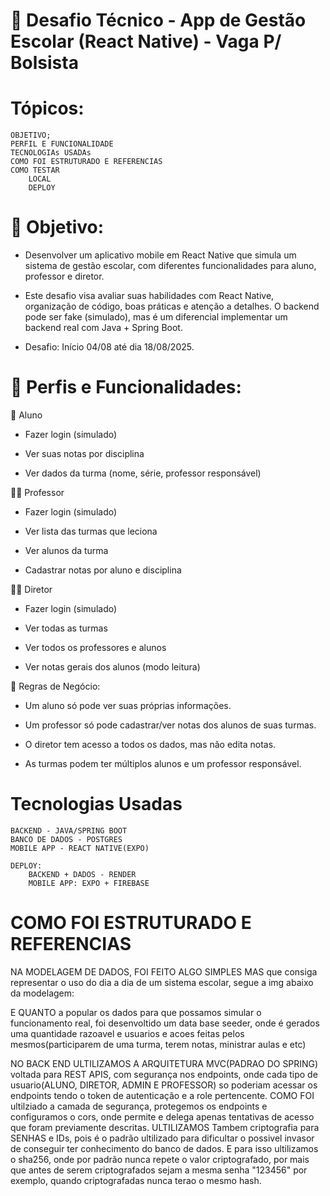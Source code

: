 # 📱 Desafio Técnico - App de Gestão Escolar (React Native) - Vaga P/ Bolsista

# Tópicos:
    OBJETIVO;
    PERFIL E FUNCIONALIDADE
    TECNOLOGIAs USADAs
    COMO FOI ESTRUTURADO E REFERENCIAS
    COMO TESTAR
        LOCAL
        DEPLOY

# 🎯 Objetivo:
- Desenvolver um aplicativo mobile em React Native que simula um sistema de gestão escolar, com diferentes funcionalidades para aluno, professor e diretor.

- Este desafio visa avaliar suas habilidades com React Native, organização de código, boas práticas e atenção a detalhes. O backend pode ser fake (simulado), mas é um diferencial implementar um backend real com Java + Spring Boot.

- Desafio: Início 04/08 até dia 18/08/2025.

# 👥 Perfis e Funcionalidades:
👦 Aluno
 - Fazer login (simulado)

 - Ver suas notas por disciplina

 - Ver dados da turma (nome, série, professor responsável)

👨‍🏫 Professor
 - Fazer login (simulado)

 - Ver lista das turmas que leciona

 - Ver alunos da turma

 - Cadastrar notas por aluno e disciplina

👨‍💼 Diretor
 - Fazer login (simulado)

 - Ver todas as turmas

 - Ver todos os professores e alunos

 - Ver notas gerais dos alunos (modo leitura)

🧾 Regras de Negócio: 
- Um aluno só pode ver suas próprias informações.

- Um professor só pode cadastrar/ver notas dos alunos de suas turmas.

- O diretor tem acesso a todos os dados, mas não edita notas.

- As turmas podem ter múltiplos alunos e um professor responsável.



# Tecnologias Usadas
    BACKEND - JAVA/SPRING BOOT 
    BANCO DE DADOS - POSTGRES 
    MOBILE APP - REACT NATIVE(EXPO)

    DEPLOY:
        BACKEND + DADOS - RENDER
        MOBILE APP: EXPO + FIREBASE


# COMO FOI ESTRUTURADO E REFERENCIAS

NA MODELAGEM DE DADOS, FOI FEITO ALGO SIMPLES MAS que consiga representar o uso do dia a dia de um sistema escolar, segue a img abaixo da modelagem:

E QUANTO a popular os dados para que possamos simular o funcionamento real, foi desenvoltido um data base seeder, onde é gerados uma quantidade razoavel e usuarios e acoes feitas pelos mesmos(participarem de uma turma, terem notas, ministrar aulas e etc)


NO BACK END ULTILIZAMOS A ARQUITETURA MVC(PADRAO DO SPRING) voltada para REST APIS, com segurança nos endpoints, onde cada tipo de usuario(ALUNO, DIRETOR, ADMIN E PROFESSOR) so poderiam acessar os endpoints tendo o token de autenticação e a role pertencente.
COMO FOI ultilziado  a camada de segurança, protegemos os endpoints e configuramos o cors, onde permite e delega apenas tentativas de acesso que foram previamente descritas.
ULTILIZAMOS Tambem criptografia para SENHAS e IDs, pois é o padrão ultilizado para dificultar o possivel invasor de conseguir ter conhecimento do banco de dados. E para isso ultilizamos o sha256, onde por padrão nunca repete o valor criptografado, por mais que antes de serem criptografados sejam a mesma senha "123456" por exemplo, quando criptografadas nunca terao o mesmo hash.








